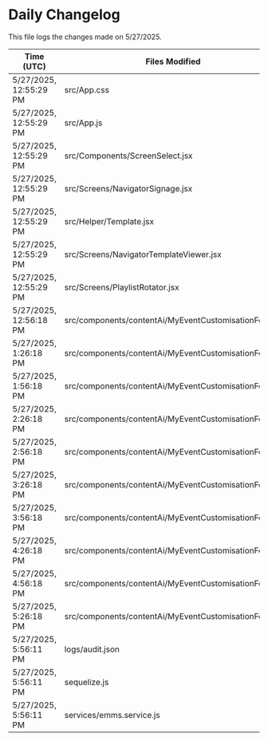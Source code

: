 # Daily Changelog

This file logs the changes made on 5/27/2025.

| Time (UTC)             | Files Modified                    | Changes (Addition/Deletion) |
|------------------------|-----------------------------------|-----------------------------|
| 5/27/2025, 12:55:29 PM | src/App.css | 0 Additions & 0 Deletions |
| 5/27/2025, 12:55:29 PM | src/App.js | 0 Additions & 2 Deletions |
| 5/27/2025, 12:55:29 PM | src/Components/ScreenSelect.jsx | 5 Additions & 14 Deletions |
| 5/27/2025, 12:55:29 PM | src/Screens/NavigatorSignage.jsx | 183 Additions & 2 Deletions |
| 5/27/2025, 12:55:29 PM | src/Helper/Template.jsx | 0 Additions & 0 Deletions |
| 5/27/2025, 12:55:29 PM | src/Screens/NavigatorTemplateViewer.jsx | 0 Additions & 0 Deletions |
| 5/27/2025, 12:55:29 PM | src/Screens/PlaylistRotator.jsx | 0 Additions & 0 Deletions |
| 5/27/2025, 12:56:18 PM | src/components/contentAi/MyEventCustomisationForm.js | 1 Additions & 1 Deletions|
| 5/27/2025, 1:26:18 PM | src/components/contentAi/MyEventCustomisationForm.js | 1 Additions & 1 Deletions|
| 5/27/2025, 1:56:18 PM | src/components/contentAi/MyEventCustomisationForm.js | 1 Additions & 1 Deletions|
| 5/27/2025, 2:26:18 PM | src/components/contentAi/MyEventCustomisationForm.js | 1 Additions & 1 Deletions|
| 5/27/2025, 2:56:18 PM | src/components/contentAi/MyEventCustomisationForm.js | 1 Additions & 1 Deletions|
| 5/27/2025, 3:26:18 PM | src/components/contentAi/MyEventCustomisationForm.js | 1 Additions & 1 Deletions|
| 5/27/2025, 3:56:18 PM | src/components/contentAi/MyEventCustomisationForm.js | 1 Additions & 1 Deletions|
| 5/27/2025, 4:26:18 PM | src/components/contentAi/MyEventCustomisationForm.js | 1 Additions & 1 Deletions|
| 5/27/2025, 4:56:18 PM | src/components/contentAi/MyEventCustomisationForm.js | 1 Additions & 1 Deletions|
| 5/27/2025, 5:26:18 PM | src/components/contentAi/MyEventCustomisationForm.js | 1 Additions & 1 Deletions|
| 5/27/2025, 5:56:11 PM | logs/audit.json | 15 Additions & 15 Deletions|
| 5/27/2025, 5:56:11 PM | sequelize.js | 0 Additions & 1 Deletions|
| 5/27/2025, 5:56:11 PM | services/emms.service.js | 1 Additions & 1 Deletions|
